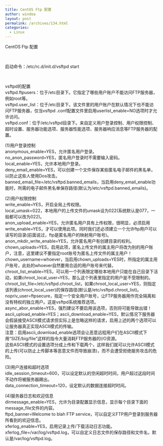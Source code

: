 ```yaml
---
title: CentOS Ftp 配置
author: windea
layout: post
permalink: /archives/134.html
categories:
  - Linux
---
```

CentOS Ftp 配置

&nbsp;

启动命令：/etc/rc.d/init.d/vsftpd start

&nbsp;

vsftpd的配置  
vsftpd.ftpusers：位于/etc目录下。它指定了哪些用户账户不能访问FTP服务器，例如root等。  
vsftpd.user\_list：位于/etc目录下。该文件里的用户账户在默认情况下也不能访问FTP服务器，仅当vsftpd .conf配置文件里启用userlist\_enable=NO选项时才允许访问。  
vsftpd.conf：位于/etc/vsftpd目录下。来自定义用户登录控制、用户权限控制、超时设置、服务器功能选项、服务器性能选项、服务器响应消息等FTP服务器的配置。

(1)用户登录控制  
anonymous_enable=YES，允许匿名用户登录。  
no\_anon\_password=YES，匿名用户登录时不需要输入密码。  
local_enable=YES，允许本地用户登录。  
deny\_email\_enable=YES，可以创建一个文件保存某些匿名电子邮件的黑名单，以防止这些人使用Dos攻击。  
banned\_email\_file=/etc/vsftpd.banned\_emails，当启用deny\_email\_enable功能时，所需的电子邮件黑名单保存路径(默认为/etc/vsftpd.banned\_emails)。

(2)用户权限控制  
write_enable=YES，开启全局上传权限。  
local_umask=022，本地用户的上传文件的umask设为022(系统默认是077，一般都可以改为022)。  
anon\_upload\_enable=YES，允许匿名用户具有上传权限，很明显，必须启用write_enable=YES，才可以使用此项。同时我们还必须建立一个允许ftp用户可以读写的目录(前面说过，ftp是匿名用户的映射用户账号)。  
anon\_mkdir\_write_enable=YES，允许匿名用户有创建目录的权利。  
chown_uploads=YES，启用此项，匿名上传文件的属主用户将改为别的用户账户，注意，这里建议不要指定root账号为匿名上传文件的属主用户！  
chown\_username=whoever，当启用chown\_uploads=YES时，所指定的属主用户账号，此处的whoever自然要用合适的用户账号来代替。  
chroot\_list\_enable=YES，可以用一个列表限定哪些本地用户只能在自己目录下活动，如果chroot\_local\_user=YES，那么这个列表里指定的用户是不受限制的。  
chroot\_list\_file=/etc/vsftpd.chroot\_list，如果chroot\_local\_user=YES，则指定该列表(chroot\_local\_user)的保存路径(默认是/etc/vsftpd.chroot\_list)。  
nopriv_user=ftpsecure，指定一个安全用户账号，让FTP服务器用作完全隔离和没有特权的独立用户。这是vsftpd系统推荐选项。  
async\_abor\_enable=YES，强烈建议不要启用该选项，否则将可能导致出错！  
ascii\_upload\_enable=YES；ascii\_download\_enable=YES，默认情况下服务器会假装接受ASCⅡ模式请求但实际上是忽略这样的请求，启用上述的两个选项可以让服务器真正实现ASCⅡ模式的传输。  
注意：启用ascii\_download\_enable选项会让恶意远程用户们在ASCⅡ模式下用“SIZE/big/file”这样的指令大量消耗FTP服务器的I/O资源。  
这些ASCⅡ模式的设置选项分成上传和下载两个，这样我们就可以允许ASCⅡ模式的上传(可以防止上传脚本等恶意文件而导致崩溃)，而不会遭受拒绝服务攻击的危险。

(3)用户连接和超时选项  
idle\_session\_timeout=600，可以设定默认的空闲超时时间，用户超过这段时间不动作将被服务器踢出。  
data\_connection\_timeout=120，设定默认的数据连接超时时间。

(4)服务器日志和欢迎信息  
dirmessage\_enable=YES，允许为目录配置显示信息，显示每个目录下面的message\_file文件的内容。  
ftpd_banner=Welcome to blah FTP service，可以自定义FTP用户登录到服务器所看到的欢迎信息。  
xferlog_enable=YES，启用记录上传/下载活动日志功能。  
xferlog_file=/var/log/vsftpd.log，可以自定义日志文件的保存路径和文件名，默认是/var/log/vsftpd.log。